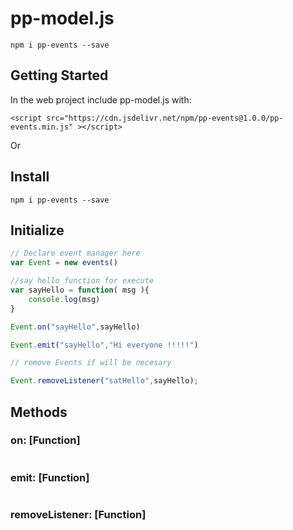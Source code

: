 # pp-model.js

```
npm i pp-events --save
```

## Getting Started

In the web project include pp-model.js with:

```
<script src="https://cdn.jsdelivr.net/npm/pp-events@1.0.0/pp-events.min.js" ></script>
```

Or 

## Install

```
npm i pp-events --save
```

## Initialize

```javascript
// Declare event manager here
var Event = new events()

//say hello function for execute
var sayHello = function( msg ){
	console.log(msg)
}

Event.on("sayHello",sayHello)

Event.emit("sayHello","Hi everyone !!!!!")

// remove Events if will be necesary

Event.removeListener("satHello",sayHello);

```

## Methods

### on: [Function]

```

```
### emit: [Function]
```

```
### removeListener: [Function]
```

```